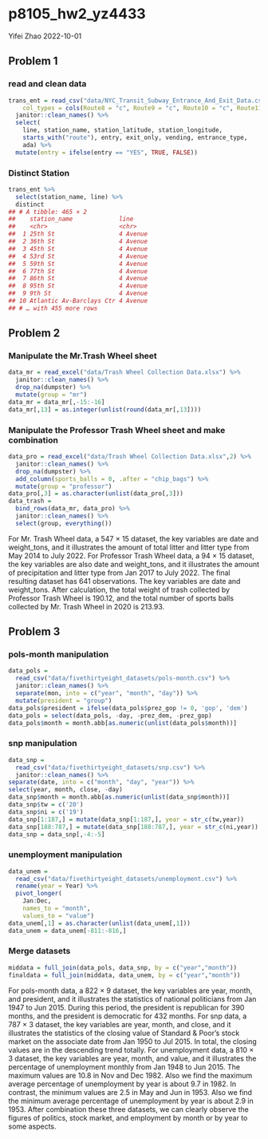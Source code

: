 p8105_hw2_yz4433
================
Yifei Zhao
2022-10-01

## Problem 1

### read and clean data

``` r
trans_ent = read_csv("data/NYC_Transit_Subway_Entrance_And_Exit_Data.csv",
    col_types = cols(Route8 = "c", Route9 = "c", Route10 = "c", Route11 = "c")) %>% 
  janitor::clean_names() %>% 
  select(
    line, station_name, station_latitude, station_longitude, 
    starts_with("route"), entry, exit_only, vending, entrance_type, 
    ada) %>% 
  mutate(entry = ifelse(entry == "YES", TRUE, FALSE))
```

### Distinct Station

``` r
trans_ent %>% 
  select(station_name, line) %>% 
  distinct
## # A tibble: 465 × 2
##    station_name             line    
##    <chr>                    <chr>   
##  1 25th St                  4 Avenue
##  2 36th St                  4 Avenue
##  3 45th St                  4 Avenue
##  4 53rd St                  4 Avenue
##  5 59th St                  4 Avenue
##  6 77th St                  4 Avenue
##  7 86th St                  4 Avenue
##  8 95th St                  4 Avenue
##  9 9th St                   4 Avenue
## 10 Atlantic Av-Barclays Ctr 4 Avenue
## # … with 455 more rows
```

## Problem 2

### Manipulate the Mr.Trash Wheel sheet

``` r
data_mr = read_excel("data/Trash Wheel Collection Data.xlsx") %>% 
  janitor::clean_names() %>% 
  drop_na(dumpster) %>% 
  mutate(group = "mr")
data_mr = data_mr[,-15:-16]
data_mr[,13] = as.integer(unlist(round(data_mr[,13])))
```

### Manipulate the Professor Trash Wheel sheet and make combination

``` r
data_pro = read_excel("data/Trash Wheel Collection Data.xlsx",2) %>% 
  janitor::clean_names() %>% 
  drop_na(dumpster) %>% 
  add_column(sports_balls = 0, .after = "chip_bags") %>% 
  mutate(group = "professor")
data_pro[,3] = as.character(unlist(data_pro[,3]))
data_trash =
  bind_rows(data_mr, data_pro) %>%
  janitor::clean_names() %>%
  select(group, everything())
```

For Mr. Trash Wheel data, a 547 $\times$ 15 dataset, the key variables
are date and weight_tons, and it illustrates the amount of total litter
and litter type from May 2014 to July 2022. For Professor Trash Wheel
data, a 94 $\times$ 15 dataset, the key variables are also date and
weight_tons, and it illustrates the amount of precipitation and litter
type from Jan 2017 to July 2022. The final resulting dataset has 641
observations. The key variables are date and weight_tons. After
calculation, the total weight of trash collected by Professor Trash
Wheel is 190.12, and the total number of sports balls collected by
Mr. Trash Wheel in 2020 is 213.93.

## Problem 3

### pols-month manipulation

``` r
data_pols = 
  read_csv("data/fivethirtyeight_datasets/pols-month.csv") %>%
  janitor::clean_names() %>% 
  separate(mon, into = c("year", "month", "day")) %>%
  mutate(president = "group")
data_pols$president = ifelse(data_pols$prez_gop != 0, 'gop', 'dem') 
data_pols = select(data_pols, -day, -prez_dem, -prez_gop)
data_pols$month = month.abb[as.numeric(unlist(data_pols$month))]
```

### snp manipulation

``` r
data_snp = 
  read_csv("data/fivethirtyeight_datasets/snp.csv") %>% 
  janitor::clean_names() %>% 
separate(date, into = c("month", "day", "year")) %>%
select(year, month, close, -day)
data_snp$month = month.abb[as.numeric(unlist(data_snp$month))]
data_snp$tw = c('20')
data_snp$ni = c('19')
data_snp[1:187,] = mutate(data_snp[1:187,], year = str_c(tw,year))
data_snp[188:787,] = mutate(data_snp[188:787,], year = str_c(ni,year))
data_snp = data_snp[,-4:-5]
```

### unemployment manipulation

``` r
data_unem = 
  read_csv("data/fivethirtyeight_datasets/unemployment.csv") %>%
  rename(year = Year) %>% 
  pivot_longer(
    Jan:Dec,
    names_to = "month", 
    values_to = "value")
data_unem[,1] = as.character(unlist(data_unem[,1]))
data_unem = data_unem[-811:-816,]
```

### Merge datasets

``` r
middata = full_join(data_pols, data_snp, by = c("year","month"))
finaldata = full_join(middata, data_unem, by = c("year","month"))
```

For pols-month data, a 822 $\times$ 9 dataset, the key variables are
year, month, and president, and it illustrates the statistics of
national politicians from Jan 1947 to Jun 2015. During this period, the
president is republican for 390 months, and the president is democratic
for 432 months. For snp data, a 787 $\times$ 3 dataset, the key
variables are year, month, and close, and it illustrates the statistics
of the closing value of Standard & Poor’s stock market on the associate
date from Jan 1950 to Jul 2015. In total, the closing values are in the
descending trend totally. For unemployment data, a 810 $\times$ 3
dataset, the key variables are year, month, and value, and it
illustrates the percentage of unemployment monthly from Jan 1948 to Jun
2015. The maximum values are 10.8 in Nov and Dec 1982. Also we find the
maximum average percentage of unemployment by year is about 9.7 in 1982.
In contrast, the minimum values are 2.5 in May and Jun in 1953. Also we
find the minimum average percentage of unemployment by year is about 2.9
in 1953. After combination these three datasets, we can clearly observe
the figures of politics, stock market, and employment by month or by
year to some aspects.

